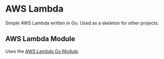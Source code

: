 # AWS Lambda

Simple AWS Lambda written in Go. Used as a skeleton for other projects.

## AWS Lambda Module

Uses the [AWS Lambda Go Module](github.com/aws/aws-lambda-go).
